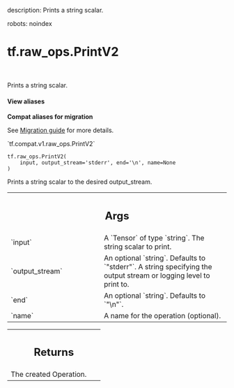 description: Prints a string scalar.

robots: noindex

# tf.raw_ops.PrintV2

<!-- Insert buttons and diff -->

<table class="tfo-notebook-buttons tfo-api nocontent" align="left">

</table>



Prints a string scalar.

<section class="expandable">
  <h4 class="showalways">View aliases</h4>
  <p>
<b>Compat aliases for migration</b>
<p>See
<a href="https://www.tensorflow.org/guide/migrate">Migration guide</a> for
more details.</p>
<p>`tf.compat.v1.raw_ops.PrintV2`</p>
</p>
</section>

<pre class="devsite-click-to-copy prettyprint lang-py tfo-signature-link">
<code>tf.raw_ops.PrintV2(
    input, output_stream='stderr', end='\n', name=None
)
</code></pre>



<!-- Placeholder for "Used in" -->

Prints a string scalar to the desired output_stream.

<!-- Tabular view -->
 <table class="responsive fixed orange">
<colgroup><col width="214px"><col></colgroup>
<tr><th colspan="2"><h2 class="add-link">Args</h2></th></tr>

<tr>
<td>
`input`
</td>
<td>
A `Tensor` of type `string`. The string scalar to print.
</td>
</tr><tr>
<td>
`output_stream`
</td>
<td>
An optional `string`. Defaults to `"stderr"`.
A string specifying the output stream or logging level to print to.
</td>
</tr><tr>
<td>
`end`
</td>
<td>
An optional `string`. Defaults to `"\n"`.
</td>
</tr><tr>
<td>
`name`
</td>
<td>
A name for the operation (optional).
</td>
</tr>
</table>



<!-- Tabular view -->
 <table class="responsive fixed orange">
<colgroup><col width="214px"><col></colgroup>
<tr><th colspan="2"><h2 class="add-link">Returns</h2></th></tr>
<tr class="alt">
<td colspan="2">
The created Operation.
</td>
</tr>

</table>

